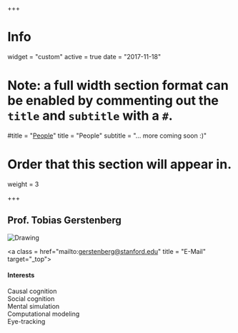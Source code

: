 +++
# Info
widget = "custom"
active = true
date = "2017-11-18"

# Note: a full width section format can be enabled by commenting out the `title` and `subtitle` with a `#`.
#title = "[People](/member)"
title = "People"
subtitle = "... more coming soon :)"

# Order that this section will appear in.
weight = 3

+++

<!-- ## [Prof. Tobias Gerstenberg](/member/tobias_gerstenberg/) -->
## Prof. Tobias Gerstenberg

<div class = 'people-image'><img src="/img/tobias_gerstenberg.jpg" alt="Drawing"/>

<div class = 'social-links'>

<a class = href="mailto:gerstenberg@stanford.edu"  title = "E-Mail" target="_top">
<i class="fa fa-envelope big-icon"></i>
</a> 

<a href="https://twitter.com/tobigerstenberg"  title = "Twitter" target="_blank">
<i class="fa fa-twitter big-icon"></i>
</a> 

<a href="https://github.com/tobiasgerstenberg" title = "Github" target="_blank">
<i class="fa fa-github big-icon"></i>   
</a> 

<a href="https://scholar.google.com/citations?user=d0TfP8EAAAAJ&hl=en&oi=ao" title = "Google Scholar" target="_blank">
<i class="ai ai-google-scholar big-icon"></i>
</a>

<a href="cv/tobias_gerstenberg.pdf" title = "CV" target="_blank">
<i class="fa fa-file-text-o big-icon"></i>
</a>

<span class="stretch"></span>
</div>

</div>

#### Interests 

Causal cognition  
Social cognition  
Mental simulation  
Computational modeling  
Eye-tracking  

<div class = 'spacer'></div>



<!-- **Principal Investigator** -->

<!-- ### Principal Investigator -->

<!-- #### Education 

#### Interests 

- Causal cognition
- Social cognition
- Mental simulation
- Computational modeling
- Eye-tracking -->
<!-- 
<div class="col-xs-12 col-md-8  person" itemprop="description">

<div class="row">


<div class="col-sm-7">
<h3>Education</h3>
<ul class="ul-edu fa-ul">

<li>
<i class="fa-li fa fa-graduation-cap"></i>
<div class="description">
<p class="course">Postdoc, 2013-2018</p>
<p class="institution">Massachusetts Institute of Technology</p>
</div>
</li>

<li>
<i class="fa-li fa fa-graduation-cap"></i>
<div class="description">
<p class="course">PhD in Cognitive Science, 2013</p>
<p class="institution">University College London</p>
</div>
</li>

<li>
<i class="fa-li fa fa-graduation-cap"></i>
<div class="description">
<p class="course">MSc in Cognitive Science, 2008</p>
<p class="institution">University College London</p>
</div>
</li>

<li>
<i class="fa-li fa fa-graduation-cap"></i>
<div class="description">
<p class="course">Vordiplom in Psychology, 2007</p>
<p class="institution">Humboldt University Berlin</p>
</div>
</li>

</ul>
</div>



<div class="col-sm-5">
<h3>Interests</h3>

<ul class="ul-interests">

<li>Causal cognition</li>

<li>Social cognition</li>

<li>Mental simulation</li>

<li>Computational modeling</li>

<li>Eye-tracking</li>

</ul>
</div>

</div>
</div> -->


<!-- I'm interested in causality, counterfactuals, and responsibility. You too? Get in touch! [gerstenberg@stanford.edu](mailto:gerstenberg@stanford.edu) -->

